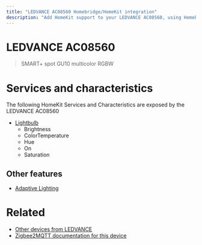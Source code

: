 ```yaml
---
title: "LEDVANCE AC08560 Homebridge/HomeKit integration"
description: "Add HomeKit support to your LEDVANCE AC08560, using Homebridge, Zigbee2MQTT and homebridge-z2m."
---
```

<!---
This file has been GENERATED using src/docgen/docgen.ts
DO NOT EDIT THIS FILE MANUALLY!
-->
# LEDVANCE AC08560
> SMART+ spot GU10 multicolor RGBW


# Services and characteristics
The following HomeKit Services and Characteristics are exposed by
the LEDVANCE AC08560

* [Lightbulb](../../light.md)
  * Brightness
  * ColorTemperature
  * Hue
  * On
  * Saturation


## Other features
* [Adaptive Lighting](../../light.md)


# Related
* [Other devices from LEDVANCE](../index.md#ledvance)
* [Zigbee2MQTT documentation for this device](https://www.zigbee2mqtt.io/devices/AC08560.html)